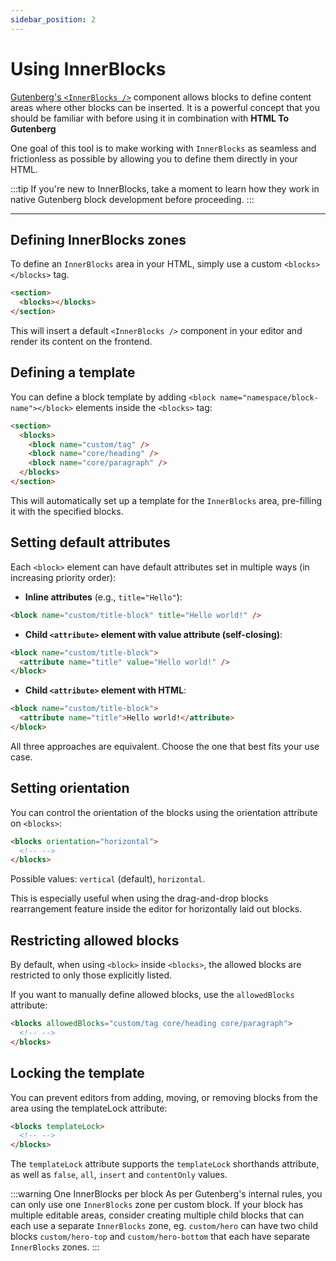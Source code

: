 ```yaml
---
sidebar_position: 2
---
```


# Using InnerBlocks

[Gutenberg's `<InnerBlocks />`](https://developer.wordpress.org/block-editor/reference-guides/block-api/block-edit-save/#innerblocks) component allows blocks to define content areas where other blocks can be inserted. It is a powerful concept that you should be familiar with before using it in combination with **HTML To Gutenberg**

One goal of this tool is to make working with `InnerBlocks` as seamless and frictionless as possible by allowing you to define them directly in your HTML.

:::tip
If you're new to InnerBlocks, take a moment to learn how they work in native Gutenberg block development before proceeding.
:::

---

## Defining InnerBlocks zones

To define an `InnerBlocks` area in your HTML, simply use a custom `<blocks></blocks>` tag.

```html title="demo-block.html"
<section>
  <blocks></blocks>
</section>
```

This will insert a default `<InnerBlocks />` component in your editor and render its content on the frontend.

## Defining a template

You can define a block template by adding `<block name="namespace/block-name"></block>` elements inside the `<blocks>` tag:

```html title="demo-block.html"
<section>
  <blocks>
    <block name="custom/tag" />
    <block name="core/heading" />
    <block name="core/paragraph" />
  </blocks>
</section>
```

This will automatically set up a template for the `InnerBlocks` area, pre-filling it with the specified blocks.

## Setting default attributes

Each `<block>` element can have default attributes set in multiple ways (in increasing priority order):

- **Inline attributes** (e.g., `title="Hello"`):

```html
<block name="custom/title-block" title="Hello world!" />
```

- **Child `<attribute>` element with value attribute (self-closing)**:

```html
<block name="custom/title-block">
  <attribute name="title" value="Hello world!" />
</block>
```

- **Child `<attribute>` element with HTML**:

```html
<block name="custom/title-block">
  <attribute name="title">Hello world!</attribute>
</block>
```

All three approaches are equivalent. Choose the one that best fits your use case.

## Setting orientation

You can control the orientation of the blocks using the orientation attribute on `<blocks>`:

```html
<blocks orientation="horizontal">
  <!-- -->
</blocks>
```

Possible values: `vertical` (default), `horizontal`.

This is especially useful when using the drag-and-drop blocks rearrangement feature inside the editor for horizontally laid out blocks.

## Restricting allowed blocks

By default, when using `<block>` inside `<blocks>`, the allowed blocks are restricted to only those explicitly listed.

If you want to manually define allowed blocks, use the `allowedBlocks` attribute:

```html
<blocks allowedBlocks="custom/tag core/heading core/paragraph">
  <!-- -->
</blocks>
```

## Locking the template

You can prevent editors from adding, moving, or removing blocks from the area using the templateLock attribute:

```html
<blocks templateLock>
  <!-- -->
</blocks>
```

The `templateLock` attribute supports the `templateLock` shorthands attribute, as well as `false`, `all`, `insert` and `contentOnly` values.

:::warning One InnerBlocks per block
As per Gutenberg's internal rules, you can only use one `InnerBlocks` zone per custom block. If your block has multiple editable areas, consider creating multiple child blocks that can each use a separate `InnerBlocks` zone, eg. `custom/hero` can have two child blocks `custom/hero-top` and `custom/hero-bottom` that each have separate `InnerBlocks` zones.
:::
